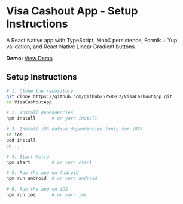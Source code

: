 # Visa Cashout App - Setup Instructions

A React Native app with TypeScript, MobX persistence, Formik + Yup validation, and React Native Linear Gradient buttons.

**Demo:** [View Demo](https://drive.google.com/file/d/1lKCtvOlnWQh8vZfeKCDwTjjPoD9Sajd2/view?usp=drive_link)

## Setup Instructions

```sh
# 1. Clone the repository
git clone https://github.com/github25258962/VisaCashoutApp.git
cd VisaCashoutApp

# 2. Install dependencies
npm install      # or yarn install

# 3. Install iOS native dependencies (only for iOS)
cd ios
pod install
cd ..

# 4. Start Metro
npm start        # or yarn start

# 5. Run the app on Android
npm run android  # or yarn android

# 6. Run the app on iOS
npm run ios      # or yarn ios
